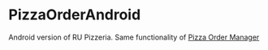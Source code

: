 # PizzaOrderAndroid
Android version of RU Pizzeria. Same functionality of [Pizza Order Manager](https://github.com/ez4bk/PizzaOrderManager)
